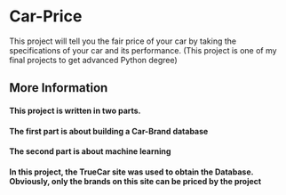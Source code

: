 # Car-Price
This project will tell you the fair price of your car by taking the specifications of your car and its performance. (This project is one of my final projects to get advanced Python degree)
## More Information
#### This project is written in two parts.
#### The first part is about building a Car-Brand database
#### The second part is about machine learning
#### In this project, the TrueCar site was used to obtain the Database. Obviously, only the brands on this site can be priced by the project
